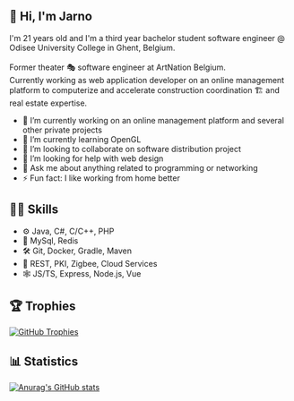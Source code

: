 ## 👋 Hi, I'm Jarno 

I'm 21 years old and I'm a third year bachelor student software engineer @ Odisee University College in Ghent, Belgium.<br>
<br>
Former theater 🎭 software engineer at ArtNation Belgium.<br>
Currently working as web application developer on an online management platform to computerize and accelerate construction coordination 🏗 and real estate expertise.

- 🔭 I’m currently working on an online management platform and several other private projects
- 🌱 I’m currently learning OpenGL
- 👯 I’m looking to collaborate on software distribution project
- 🤔 I’m looking for help with web design
- 💬 Ask me about anything related to programming or networking
- ⚡ Fun fact: I like working from home better

## 👨‍💻 Skills

- ⚙ Java, C#, C/C++, PHP
- 💾 MySql, Redis
- 🛠 Git, Docker, Gradle, Maven
- 📡 REST, PKI, Zigbee, Cloud Services
- 🕸 JS/TS, Express, Node.js, Vue

## 🏆 Trophies

[![GitHub Trophies](https://github-profile-trophy.vercel.app/?username=mininotallarines&show_icons=true&theme=onestar&margin-w=15&no-frame=true&no-bg=true)](https://github.com/mininotallarines)


## 📊 Statistics

[![Anurag's GitHub stats](https://github-readme-stats.vercel.app/api?username=mininotallarines&count_private=true&show_icons=true&theme=dark&bg_color=0D1117&border_color=30363D)](https://github.com/mininotallarines)
